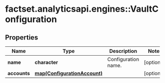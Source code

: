 # factset.analyticsapi.engines::VaultConfiguration

## Properties
Name | Type | Description | Notes
------------ | ------------- | ------------- | -------------
**name** | **character** | Configuration name. | [optional] 
**accounts** | [**map(ConfigurationAccount)**](ConfigurationAccount.md) |  | [optional] 



